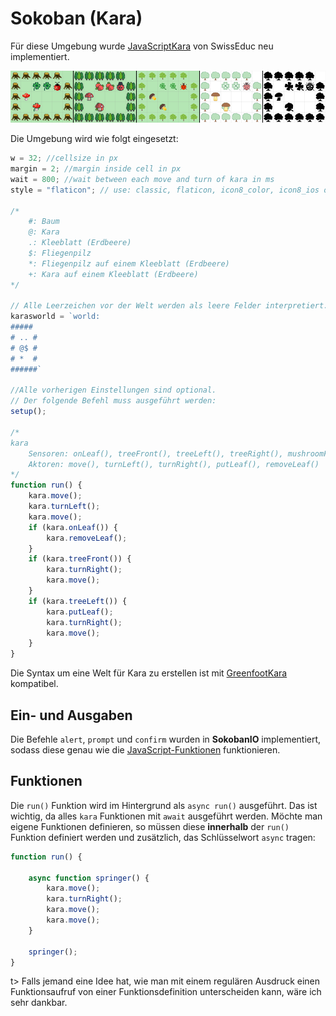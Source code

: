 # Sokoban (Kara)

Für diese Umgebung wurde [JavaScriptKara](http://www.swisseduc.ch/informatik/karatojava/javascriptkara/) von SwissEduc neu implementiert.

![javascriptkara](img/javascriptkara.png)

Die Umgebung wird wie folgt eingesetzt:

```js
w = 32; //cellsize in px
margin = 2; //margin inside cell in px
wait = 800; //wait between each move and turn of kara in ms
style = "flaticon"; // use: classic, flaticon, icon8_color, icon8_ios or icon8_office

/*
	#: Baum
	@: Kara
	.: Kleeblatt (Erdbeere)
	$: Fliegenpilz
	*: Fliegenpilz auf einem Kleeblatt (Erdbeere)
	+: Kara auf einem Kleeblatt (Erdbeere)
*/

// Alle Leerzeichen vor der Welt werden als leere Felder interpretiert.
karasworld = `world:
#####
# .. #
# @$ #
# *  #
######`

//Alle vorherigen Einstellungen sind optional. 
// Der folgende Befehl muss ausgeführt werden:
setup();

/*
kara
	Sensoren: onLeaf(), treeFront(), treeLeft(), treeRight(), mushroomFront()
	Aktoren: move(), turnLeft(), turnRight(), putLeaf(), removeLeaf()
*/
function run() {
	kara.move();
	kara.turnLeft();
	kara.move();
	if (kara.onLeaf()) {
		kara.removeLeaf();
	}
	if (kara.treeFront()) {
		kara.turnRight();
		kara.move();
	}
	if (kara.treeLeft()) {
		kara.putLeaf();
		kara.turnRight();
		kara.move();
	}
}
```

Die Syntax um eine Welt für Kara zu erstellen ist mit [GreenfootKara](https://github.com/marcojakob/greenfoot-kara) kompatibel.

## Ein- und Ausgaben

Die Befehle `alert`, `prompt` und `confirm` wurden in **SokobanIO** implementiert, sodass diese genau wie die [JavaScript-Funktionen](https://www.w3schools.com/js/js_popup.asp) funktionieren.

## Funktionen

Die `run()` Funktion wird im Hintergrund als `async run()` ausgeführt. Das ist wichtig, da alles `kara` Funktionen mit `await` ausgeführt werden. Möchte man eigene Funktionen definieren, so müssen diese **innerhalb** der `run()` Funktion definiert werden und zusätzlich, das Schlüsselwort `async` tragen:

```javascript
function run() {

	async function springer() {
		kara.move();
		kara.turnRight();
		kara.move();
		kara.move();
	}
	
	springer();
}
```

t> Falls jemand eine Idee hat, wie man mit einem regulären Ausdruck einen Funktionsaufruf von einer Funktionsdefinition unterscheiden kann, wäre ich sehr dankbar.